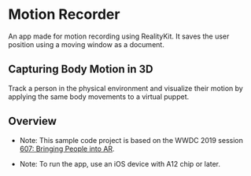 
# Motion Recorder

An app made for motion recording using RealityKit. 
It saves the user position using a moving window as a document.

## Capturing Body Motion in 3D

Track a person in the physical environment and visualize their motion by applying the same body movements to a virtual puppet.  

## Overview

- Note: This sample code project is based on the WWDC 2019 session [607: Bringing People into AR](https://developer.apple.com/videos/play/wwdc19/607/).

- Note: To run the app, use an iOS device with A12 chip or later.
